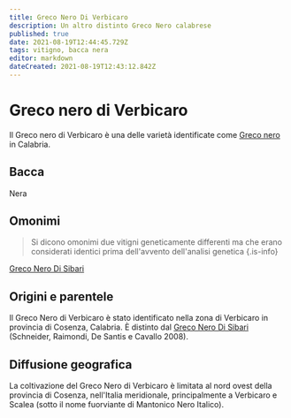 ```yaml
---
title: Greco Nero Di Verbicaro
description: Un altro distinto Greco Nero calabrese
published: true
date: 2021-08-19T12:44:45.729Z
tags: vitigno, bacca nera
editor: markdown
dateCreated: 2021-08-19T12:43:12.842Z
---
```


# Greco nero di Verbicaro

Il Greco nero di Verbicaro è una delle varietà identificate come [Greco nero](/vitigni/Italia/bacca-nera/greco-nero) in Calabria.

## Bacca
Nera


## Omonimi
> Si dicono omonimi due vitigni geneticamente differenti ma che erano considerati identici prima dell'avvento dell'analisi genetica
{.is-info}

[Greco Nero Di Sibari](/vitigni/Italia/bacca-nera/greco-nero-di-sibari)

## Origini e parentele
Il Greco Nero di Verbicaro è stato identificato nella zona di Verbicaro in provincia di Cosenza, Calabria. È distinto dal [Greco Nero Di Sibari](/vitigni/Italia/bacca-nera/greco-nero-di-sibari) (Schneider, Raimondi, De Santis e Cavallo 2008).

## Diffusione geografica
La coltivazione del Greco Nero di Verbicaro è limitata al nord ovest della provincia di Cosenza, nell'Italia meridionale, principalmente a Verbicaro e Scalea (sotto il nome fuorviante di Mantonico Nero Italico).